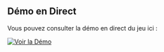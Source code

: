## Démo en Direct

Vous pouvez consulter la démo en direct du jeu ici :

[![Voir la Démo](https://img.shields.io/badge/Démo-En%20Direct-brightgreen)](https://fortuneadjagba.github.io/projet_1/)

